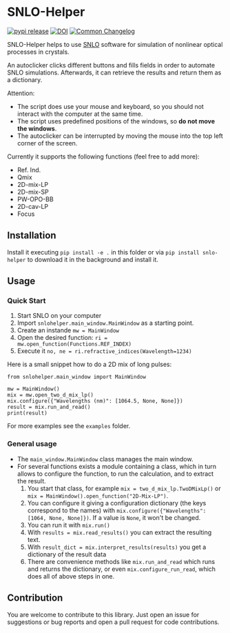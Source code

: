 # SNLO-Helper

[![pypi release](https://img.shields.io/pypi/v/snlo-helper.svg)](https://pypi.org/project/snlo-helper/)
[![DOI](https://zenodo.org/badge/DOI/10.5281/zenodo.11125163.svg)](https://doi.org/10.5281/zenodo.11125163)
[![Common Changelog](https://common-changelog.org/badge.svg)](https://common-changelog.org)

SNLO-Helper helps to use [SNLO](https://as-photonics.com/products/snlo/) software for simulation of nonlinear optical processes in crystals.

An autoclicker clicks different buttons and fills fields in order to automate SNLO simulations.
Afterwards, it can retrieve the results and return them as a dictionary.

Attention:
- The script does use your mouse and keyboard, so you should not interact with the computer at the same time.
- The script uses predefined positions of the windows, so **do not move the windows**.
- The autoclicker can be interrupted by moving the mouse into the top left corner of the screen.


Currently it supports the following functions (feel free to add more):
- Ref. Ind.
- Qmix
- 2D-mix-LP
- 2D-mix-SP
- PW-OPO-BB
- 2D-cav-LP
- Focus


## Installation

Install it executing `pip install -e .` in this folder or via `pip install snlo-helper` to download it in the background and install it.


## Usage

### Quick Start

1. Start SNLO on your computer
2. Import `snlohelper.main_window.MainWindow` as a starting point.
3. Create an instande `mw = MainWindow`
4. Open the desired function: `ri = mw.open_function(Functions.REF_INDEX)`
5. Execute it `no, ne = ri.refractive_indices(Wavelength=1234)`

Here is a small snippet how to do a 2D mix of long pulses:
```
from snlohelper.main_window import MainWindow

mw = MainWindow()
mix = mw.open_two_d_mix_lp()
mix.configure({"Wavelengths (nm)": [1064.5, None, None]})
result = mix.run_and_read()
print(result)
```

For more examples see the `examples` folder.


### General usage

* The `main_window.MainWindow` class manages the main window.
* For several functions exists a module containing a class, which in turn allows to configure the function, to run the calculation, and to extract the result.
  1. You start that class, for example `mix = two_d_mix_lp.TwoDMixLp()` or `mix = MainWindow().open_function("2D-Mix-LP")`.
  2. You can configure it giving a configuration dictionary (the keys correspond to the names) with `mix.configure({"Wavelengths": [1064, None, None]})`. If a value is `None`, it won't be changed.
  3. You can run it with `mix.run()`
  4. With `results = mix.read_results()` you can extract the resulting text.
  5. With `result_dict = mix.interpret_results(results)` you get a dictionary of the result data
  6. There are convenience methods like `mix.run_and_read` which runs and returns the dictionary, or even `mix.configure_run_read`, which does all of above steps in one.


## Contribution

You are welcome to contribute to this library.
Just open an issue for suggestions or bug reports and open a pull request for code contributions.

